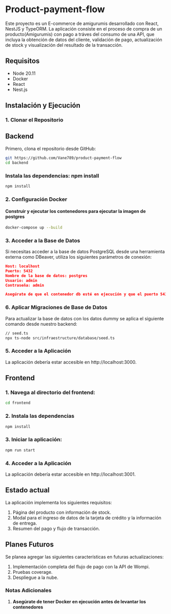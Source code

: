 # Product-payment-flow

Este proyecto es un E-commerce de amigurumis desarrollado con React, NestJS y TypeORM. La aplicación consiste en el proceso de compra de un producto(Amigurumis) con pago a tráves del consumo de una API, que incluya la obtención de datos del cliente, validación de pago, actualización de stock y visualización del resultado de la transacción.

## Requisitos

- Node 20.11
- Docker
- React
- Nest.js

## Instalación y Ejecución

### 1. Clonar el Repositorio

## Backend

Primero, clona el repositorio desde GitHub:

```bash
git https://github.com/Vane789/product-payment-flow
cd backend
```

### Instala las dependencias: npm install

```bash
npm install
```

### 2. Configuración Docker

#### Construir y ejecutar los contenedores para ejecutar la imagen de postgres

```bash
docker-compose up --build
```

### 3. Acceder a la Base de Datos

Si necesitas acceder a la base de datos PostgreSQL desde una herramienta externa como DBeaver, utiliza los siguientes parámetros de conexión:

```JSON
Host: localhost
Puerto: 5432
Nombre de la base de datos: postgres
Usuario: admin
Contraseña: admin

Asegúrate de que el contenedor db esté en ejecución y que el puerto 5432 esté expuesto.
```

### 6. Aplicar Migraciones de Base de Datos

Para actualizar la base de datos con los datos dummy se aplica el siguiente comando desde nuestro backend:

```bash
// seed.ts
npx ts-node src/infraestructure/database/seed.ts
```

### 5. Acceder a la Aplicación

La aplicación debería estar accesible en http://localhost:3000.

## Frontend

### 1. Navega al directorio del frontend:

```bash
cd frontend
```

### 2. Instala las dependencias

```bash
npm install
```

### 3. Iniciar la aplicación:

```bash
npm run start
```

### 4. Acceder a la Aplicación

La aplicación debería estar accesible en http://localhost:3001.

## Estado actual

La aplicación implementa los siguientes requisitos:

1. Página del producto con información de stock.
2. Modal para el ingreso de datos de la tarjeta de crédito y la información de entrega.
3. Resumen del pago y flujo de transacción.

## Planes Futuros

Se planea agregar las siguientes características en futuras actualizaciones:

1. Implementación completa del flujo de pago con la API de Wompi.
2. Pruebas coverage.
3. Despliegue a la nube.

### Notas Adicionales

1. **Asegúrate de tener Docker en ejecución antes de levantar los contenedores**
